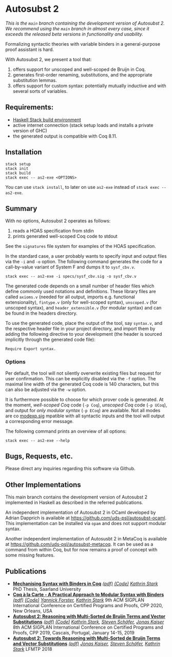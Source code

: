# Autosubst 2 

*This is the `main` branch containing the development version of Autosubst 2. We recommend using the `main` branch in almost every case, since it exceeds the released beta versions in functionality and usability.*

Formalizing syntactic theories with variable binders in a general-purpose proof assistant is hard.

With Autosubst 2, we present a tool that:

1. offers support for unscoped and well-scoped de Bruijn in Coq.
2. generates first-order renaming, substitutions, and the appropriate substitution lemmas.
3. offers support for custom syntax: potentially mutually inductive and with several sorts of variables.

## Requirements:

- [Haskell Stack build environment](https://docs.haskellstack.org/en/stable/README/ "The Haskell Tool Stack")
- active internet connection (stack setup loads and installs a private version of GHC)
- the generated output is compatible with Coq 8.11.

## Installation

```
stack setup
stack init
stack build
stack exec -- as2-exe <OPTIONS>
```

You can use ```stack install```, to later on use ```as2-exe``` instead of ```stack exec --as2-exe```.

## Summary

With no options, Autosubst 2 operates as follows:

1. reads a HOAS specification from stdin
2. prints generated well-scoped Coq code to stdout

See the ``signatures`` file system for examples of the HOAS specification.

In the standard case, a user probably wants to specify input and output files via the ``-i`` and ``-o`` option. The following command generates the code for a call-by-value variant of System F and dumps it to `sysf_cbv.v`. 

```
stack exec -- as2-exe -i specs/sysf_cbv.sig -o sysf_cbv.v
```

The generated code depends on a small number of header files which define commonly used notations and definitions. These library files are called ``axioms.v`` (needed for all output, imports e.g. functional extensionality), ``fintype.v`` (only for well-scoped syntax),  ``unscoped.v`` (for unscoped syntax), and ``header_extensible.v`` (for modular syntax) and can be found in the headers directory.

To use the generated code, place the output of the tool, say ``syntax.v``,  and the respective header file in your project directory, and import them by adding the following directive to your development (the header is sourced implicitly through the generated code file):

```
Require Export syntax.
```

### Options

Per default, the tool will not silently overwrite existing files but request for user confirmation. This can be explicitly disabled via the ``-f`` option. The maximal line width of the generated Coq code is 140 characters, but this can also be adjusted via the ``-w`` option.

It is furthermore possible to choose for which prover code is generated.
At the moment, *well-scoped Coq* code (``-p Coq``), *unscoped Coq* code (``-p UCoq``), and output for *only modular syntax* (``-p ECoq``) are available.
Not all modes are co [modexp.sig](signatures/modexp.sig) mpatible with all syntactic inputs and the tool will output a corresponding error message.

The following command prints an overview of all options:

```
stack exec -- as2-exe --help
```

## Bugs, Requests, etc.

Please direct any inquiries regarding this software via Github.

## Other Implementations 
This main branch contains the development version of Autosubst 2 implemented in Haskell as described in the referred publications. 

An independent implementation of Autosubst 2 in OCaml developed by Adrian Dapprich is available at https://github.com/uds-psl/autosubst-ocaml. This implementation can be installed via ``opam`` and does not support modular syntax.

Another independent implementation of Autosusbt 2 in MetaCoq is available at https://github.com/uds-psl/autosubst-metacoq. It can be used as a command from within Coq, but for now remains a proof of concept with some missing features.

## Publications

- **[Mechanising Syntax with Binders in Coq](https://www.ps.uni-saarland.de/Publications/details/Stark:2020:Mechanising.html)**  [*(pdf)*](https://www.ps.uni-saarland.de/Publications/documents/Stark_2020_Mechanising.pdf) [*(Code)*](https://github.com/uds-psl/autosubst2/tree/v0.2-beta)
  *[Kathrin Stark](https://www.ps.uni-saarland.de/Publications/list/Kathrin_Stark.html)*
  PhD Thesis, Saarland University
- **[Coq à la Carte - A Practical Approach to Modular Syntax with Binders](https://www.ps.uni-saarland.de/Publications/details/ForsterStark:2020:Coq.html)**  [*(pdf)*](https://www.ps.uni-saarland.de/Publications/documents/ForsterStark_2020_Coq.pdf) [*(Code)*](https://github.com/uds-psl/coq-a-la-carte-cpp20)
  *[Yannick Forster](https://www.ps.uni-saarland.de/Publications/list/Yannick_Forster.html), [Kathrin Stark](https://www.ps.uni-saarland.de/Publications/list/Kathrin_Stark.html)*
  9th ACM SIGPLAN International Conference on Certified Programs and Proofs, CPP 2020, New Orleans, USA
- **[Autosubst 2: Reasoning with Multi-Sorted de Bruijn Terms and Vector Substitutions](https://www.ps.uni-saarland.de/Publications/details/StarkEtAl:2018:Autosubst-2:.html)**  [*(pdf)*](https://www.ps.uni-saarland.de/Publications/documents/StarkEtAl_2018_Autosubst-2_.pdf) [*(Code)*](https://github.com/uds-psl/autosubst2/tree/v0.1-beta)
  *[Kathrin Stark](https://www.ps.uni-saarland.de/Publications/list/Kathrin_Stark.html), [Steven Schäfer](https://www.ps.uni-saarland.de/Publications/list/Steven_Schäfer.html), [Jonas Kaiser](https://www.ps.uni-saarland.de/Publications/list/Jonas_Kaiser.html)* 
  8th ACM SIGPLAN International Conference on Certified Programs and Proofs, CPP 2019, Cascais, Portugal, January 14-15, 2019
- **[Autosubst 2: Towards Reasoning with Multi-Sorted de Bruijn Terms and Vector Substitutions](https://www.ps.uni-saarland.de/Publications/details/KaiserSchaeferStark:2017:Autosubst-2:.html)** [*(pdf)*](https://www.ps.uni-saarland.de/Publications/documents/KaiserSchaeferStark_2017_Autosubst-2_.pdf)
  *[Jonas Kaiser](https://www.ps.uni-saarland.de/Publications/list/Jonas_Kaiser.html), [Steven Schäfer](https://www.ps.uni-saarland.de/Publications/list/Steven_Schäfer.html), [Kathrin Stark](https://www.ps.uni-saarland.de/Publications/list/Kathrin_Stark.html)*
  LFMTP 2018
